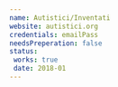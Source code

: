 ```yaml
---
name: Autistici/Inventati
website: autistici.org
credentials: emailPass
needsPreperation: false
status:
 works: true
 date: 2018-01
---
```

